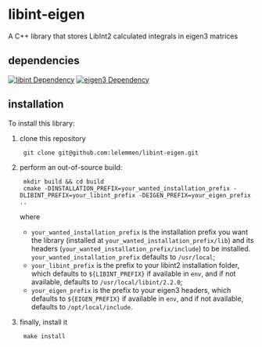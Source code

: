 # libint-eigen

A C++ library that stores LibInt2 calculated integrals in eigen3 matrices

## dependencies
[![libint Dependency](https://img.shields.io/badge/libint-2.2.0+-blue.svg)](https://github.com/evaleev/libint)
[![eigen3 Dependency](https://img.shields.io/badge/eigen-3+-blue.svg)](http://eigen.tuxfamily.org/index.php?title=Main_Page)


## installation

To install this library:
1. clone this repository

        git clone git@github.com:lelemmen/libint-eigen.git


2. perform an out-of-source build:

        mkdir build && cd build
        cmake -DINSTALLATION_PREFIX=your_wanted_installation_prefix -DLIBINT_PREFIX=your_libint_prefix -DEIGEN_PREFIX=your_eigen_prefix ..

    where
    * `your_wanted_installation_prefix` is the installation prefix you want the library (installed at `your_wanted_installation_prefix/lib`) and its headers (`your_wanted_installation_prefix/include`) to be installed. `your_wanted_installation_prefix` defaults to `/usr/local`;
    * `your_libint_prefix` is the prefix to your libint2 installation folder, which defaults to `${LIBINT_PREFIX}` if available in `env`, and if not available, defaults to `/usr/local/libint/2.2.0`;
    * `your_eigen_prefix` is the prefix to your eigen3 headers, which defaults to `${EIGEN_PREFIX}` if available in `env`, and if not available, defaults to `/opt/local/include`.


3. finally, install it

        make install